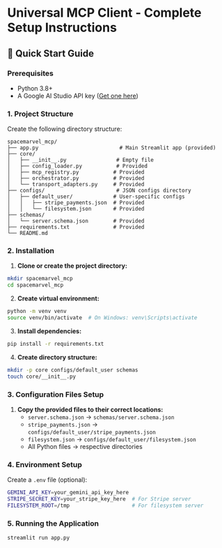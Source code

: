 # Universal MCP Client - Complete Setup Instructions

## 🚀 Quick Start Guide

### Prerequisites
- Python 3.8+
- A Google AI Studio API key ([Get one here](https://aistudio.google.com/app/apikey))

### 1. Project Structure
Create the following directory structure:

```
spacemarvel_mcp/
├── app.py                          # Main Streamlit app (provided)
├── core/
│   ├── __init__.py                # Empty file
│   ├── config_loader.py           # Provided
│   ├── mcp_registry.py           # Provided  
│   ├── orchestrator.py           # Provided
│   └── transport_adapters.py     # Provided
├── configs/                       # JSON configs directory
│   ├── default_user/             # User-specific configs
│   │   ├── stripe_payments.json  # Provided
│   │   └── filesystem.json       # Provided
├── schemas/
│   └── server.schema.json        # Provided
├── requirements.txt              # Provided
└── README.md
```

### 2. Installation

1. **Clone or create the project directory:**
```bash
mkdir spacemarvel_mcp
cd spacemarvel_mcp
```

2. **Create virtual environment:**
```bash
python -m venv venv
source venv/bin/activate  # On Windows: venv\Scripts\activate
```

3. **Install dependencies:**
```bash
pip install -r requirements.txt
```

4. **Create directory structure:**
```bash
mkdir -p core configs/default_user schemas
touch core/__init__.py
```

### 3. Configuration Files Setup

1. **Copy the provided files to their correct locations:**
   - `server.schema.json` → `schemas/server.schema.json`
   - `stripe_payments.json` → `configs/default_user/stripe_payments.json`
   - `filesystem.json` → `configs/default_user/filesystem.json`
   - All Python files → respective directories

### 4. Environment Setup

Create a `.env` file (optional):
```bash
GEMINI_API_KEY=your_gemini_api_key_here
STRIPE_SECRET_KEY=your_stripe_key_here  # For Stripe server
FILESYSTEM_ROOT=/tmp                    # For filesystem server
```

### 5. Running the Application

```bash
streamlit run app.py
```